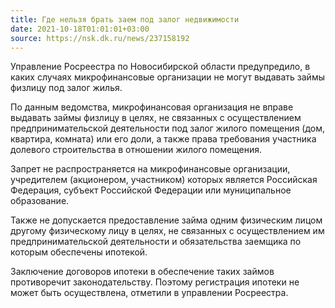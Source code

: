 ```yaml
---
title: Где нельзя брать заем под залог недвижимости
date: 2021-10-18T01:01:01+03:00
source: https://nsk.dk.ru/news/237158192
---
```


Управление Росреестра по Новосибирской области предупредило, в каких случаях микрофинансовые организации не могут выдавать займы физлицу под залог жилья.

По данным ведомства, микрофинансовая организация не вправе выдавать займы физлицу в целях, не связанных с осуществлением предпринимательской деятельности под залог жилого помещения (дом, квартира, комната) или его доли, а также права требования участника долевого строительства в отношении жилого помещения.

Запрет не распространяется на микрофинансовые организации, учредителем (акционером, участником) которых является Российская Федерация, субъект Российской Федерации или муниципальное образование.

Также не допускается предоставление займа одним физическим лицом другому физическому лицу в целях, не связанных с осуществлением им предпринимательской деятельности и обязательства заемщика по которым обеспечены ипотекой.

Заключение договоров ипотеки в обеспечение таких займов противоречит законодательству. Поэтому регистрация ипотеки не может быть осуществлена, отметили в управлении Росреестра.
